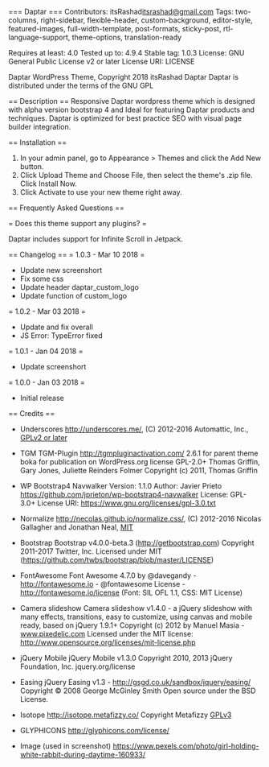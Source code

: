 === Daptar ===
Contributors: itsRashad<itsrashad@gmail.com>
Tags: two-columns, right-sidebar, flexible-header, custom-background, editor-style, featured-images, full-width-template, post-formats, sticky-post, rtl-language-support, theme-options, translation-ready

Requires at least: 4.0
Tested up to: 4.9.4
Stable tag: 1.0.3
License: GNU General Public License v2 or later
License URI: LICENSE

Daptar WordPress Theme, Copyright 2018 itsRashad Daptar
Daptar is distributed under the terms of the GNU GPL

== Description ==
Responsive Daptar wordpress theme which is designed with alpha version bootstrap 4 and Ideal for featuring Daptar products and techniques. Daptar is optimized for best practice SEO with visual page builder integration.

== Installation ==

1. In your admin panel, go to Appearance > Themes and click the Add New button.
2. Click Upload Theme and Choose File, then select the theme's .zip file. Click Install Now.
3. Click Activate to use your new theme right away.

== Frequently Asked Questions ==

= Does this theme support any plugins? =

Daptar includes support for Infinite Scroll in Jetpack.

== Changelog ==
= 1.0.3 - Mar 10 2018 =
* Update new screenshort
* Fix some css
* Update header daptar_custom_logo
* Update function of custom_logo

= 1.0.2 - Mar 03 2018 =
* Update and fix overall
* JS Error: TypeError fixed

= 1.0.1 - Jan 04 2018 =
* Update screenshort

= 1.0.0 - Jan 03 2018 =
* Initial release

== Credits ==

* Underscores
  http://underscores.me/, (C) 2012-2016 Automattic, Inc.,
  [GPLv2 or later](https://www.gnu.org/licenses/gpl-2.0.html)

* TGM
  TGM-Plugin http://tgmpluginactivation.com/
  2.6.1 for parent theme boka for publication on WordPress.org
  license   GPL-2.0+
  Thomas Griffin, Gary Jones, Juliette Reinders Folmer
  Copyright (c) 2011, Thomas Griffin

* WP Bootstrap4 Navwalker
  Version: 1.1.0
  Author: Javier Prieto https://github.com/jprieton/wp-bootstrap4-navwalker
  License: GPL-3.0+
  License URI: https://www.gnu.org/licenses/gpl-3.0.txt

* Normalize
  http://necolas.github.io/normalize.css/,
 (C) 2012-2016 Nicolas Gallagher and Jonathan Neal, [MIT](http://opensource.org/licenses/MIT)

* Bootstrap
  Bootstrap v4.0.0-beta.3 (http://getbootstrap.com)
  Copyright 2011-2017 Twitter, Inc.
  Licensed under MIT (https://github.com/twbs/bootstrap/blob/master/LICENSE)

* FontAwesome
  Font Awesome 4.7.0 by @davegandy - http://fontawesome.io - @fontawesome
  License - http://fontawesome.io/license (Font: SIL OFL 1.1, CSS: MIT License)

* Camera slideshow
  Camera slideshow v1.4.0 - a jQuery slideshow with many effects, transitions, easy to customize, using canvas and mobile ready, based on jQuery 1.9.1+
  Copyright (c) 2012 by Manuel Masia - www.pixedelic.com
  Licensed under the MIT license: http://www.opensource.org/licenses/mit-license.php

* jQuery Mobile
  jQuery Mobile v1.3.0
  Copyright 2010, 2013 jQuery Foundation, Inc.
  jquery.org/license

* Easing
  jQuery Easing v1.3 - http://gsgd.co.uk/sandbox/jquery/easing/
  Copyright © 2008 George McGinley Smith
  Open source under the BSD License.

* Isotope
  http://isotope.metafizzy.co/
  Copyright Metafizzy
  [GPLv3](https://www.gnu.org/licenses/gpl-3.0.html)

* GLYPHICONS
  http://glyphicons.com/license/

* Image (used in screenshot)
  https://www.pexels.com/photo/girl-holding-white-rabbit-during-daytime-160933/
